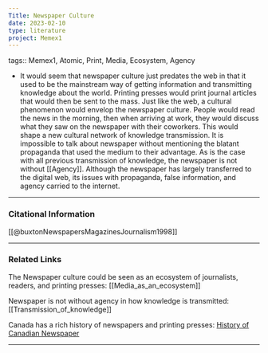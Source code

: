 ```yaml
---
Title: Newspaper Culture
date: 2023-02-10
type: literature
project: Memex1
---
```


tags:: Memex1, Atomic, Print, Media, Ecosystem, Agency

- It would seem that newspaper culture just predates the web in that it used to be the mainstream way of getting information and transmitting knowledge about the world. Printing presses would print journal articles that would then be sent to the mass. Just like the web, a cultural phenomenon would envelop the newspaper culture. People would read the news in the morning, then when arriving at work, they would discuss what they saw on the newspaper with their coworkers. This would shape a new cultural network of knowledge transmission. It is impossible to talk about newspaper without mentioning the blatant propaganda that used the medium to their advantage. As is the case with all previous transmission of knowledge, the newspaper is not without [[Agency]]. Although the newspaper has largely transferred to the digital web, its issues with propaganda, false information, and agency carried to the internet.  

---
### Citational Information

[[@buxtonNewspapersMagazinesJournalism1998]]

---

### Related Links

The Newspaper culture could be seen as an ecosystem of journalists, readers, and printing presses: [[Media_as_an_ecosystem]]

Newspaper is not without agency in how knowledge is transmitted: [[Transmission_of_knowledge]]

Canada has a rich history of newspapers and printing presses: [History of Canadian Newspaper](https://en.wikipedia.org/wiki/History_of_Canadian_newspapers)

---